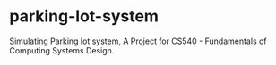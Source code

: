 # parking-lot-system
Simulating Parking lot system, A Project for CS540 - Fundamentals of Computing Systems Design.
